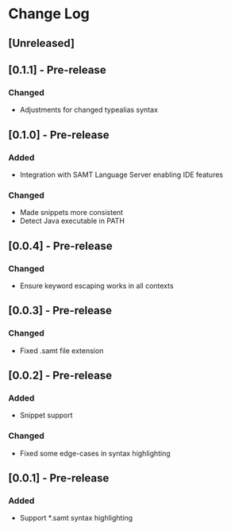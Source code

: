 # Change Log

## [Unreleased]

## [0.1.1] - Pre-release

### Changed

- Adjustments for changed typealias syntax

## [0.1.0] - Pre-release

### Added

- Integration with SAMT Language Server enabling IDE features

### Changed

- Made snippets more consistent
- Detect Java executable in PATH

## [0.0.4] - Pre-release

### Changed

- Ensure keyword escaping works in all contexts

## [0.0.3] - Pre-release

### Changed

- Fixed .samt file extension

## [0.0.2] - Pre-release

### Added

- Snippet support

### Changed

- Fixed some edge-cases in syntax highlighting

## [0.0.1] - Pre-release

### Added

- Support \*.samt syntax highlighting
